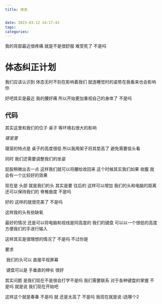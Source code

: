 ```yaml
---
title: 体态


date: 2023-03-12 14:17:43
tags:
categories:
---
```




我的背部最近很疼痛 就是不是很舒服 难受死了 不是吗

# 体态纠正计划

我们应该认识到 体态无时不刻在影响着我们 就连睡觉时的姿势在我看来也会影响你 

好吧其实是最近 我的腰好痛 所以开始更加重视自己的身体了 不是吗

## 代码

其实这里和我们的位子 桌子 等环境右很大的影响 

*寝室里* 

寝室的特点是 桌子的高度很低 所以我用架子将其垫高了 避免需要低头看

同时 我们还需要调整我们的坐姿

屁股稍微出去一点 这样我们就可以将腰给收回来 这个时候其实我们如果 收腹 就会有一个比较好的效果 

现在是 头部 就是我们的头 其实是要 往后的 这样可以增加 我们的头和电脑的距离 还可以保持我们的 脊椎曲度 不是吗 

好的 这样的就很完美了 不是吗 

这样我的头有些缺氧  

最好的情况 还是可以将电脑和视线是同高度的 我们的键盘 可以以一个很低的高度  方便我们的手进行输入 

这样其实是很理想的情况了 不是吗 不过你是



要求 

​	我们的头可以 直接平视屏幕 

​	键盘可以是 手垂直的伸长 很好

 其实问题 是我们现在不是很会打字不是吗 我们需要联系 对于各种键盘的掌握 不是吗 就是说 我们现在开始吧 

这样这个就是春春 不是吗 就 还是太高了 不是吗 我现在就是说 i选哪个2